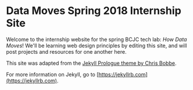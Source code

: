 # Data Moves Spring 2018 Internship Site

Welcome to the internship website for the spring BCJC tech lab: *How Data Moves*! We'll be learning web design principles by editing this site, and will post projects and resources for one another here. 

This site was adapted from the [Jekyll Prologue theme by Chris Bobbe](https://github.com/chrisbobbe/jekyll-theme-prologue). 

For more information on Jekyll, go to [https://jekyllrb.com](https://jekyllrb.com).
